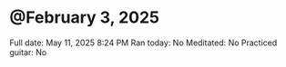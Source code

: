 # @February 3, 2025

Full date: May 11, 2025 8:24 PM
Ran today: No
Meditated: No
Practiced guitar: No